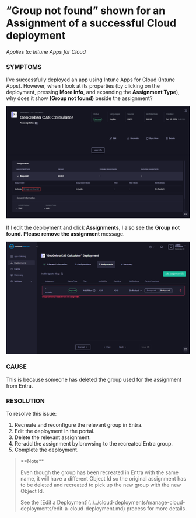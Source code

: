 # “Group not found” shown for an Assignment of a successful Cloud deployment

_Applies to: Intune Apps for Cloud_

### SYMPTOMS

I’ve successfully deployed an app using Intune Apps for Cloud (Intune Apps). However, when I look at its properties (by clicking on the deployment, pressing **More Info**, and expanding the **Assignment Type**), why does it show **(Group not found)** beside the assignment?

!["Group not found" shown beside the assignment for a successful assignment.](/_images/image-(366).png "&#x22;Group not found&#x22; shown beside the assignment for a successful assignment.")

If I edit the deployment and click **Assignments**, I also see the **Group not found. Please remove the assignment** message.

!["Group not found. Please remove the assignment" message](/_images/image-(365).png "&#x22;Group not found. Please remove the assignment&#x22; message")

### CAUSE

This is because someone has deleted the group used for the assignment from Entra.

### RESOLUTION

To resolve this issue:

1. Recreate and reconfigure the relevant group in Entra.
2. Edit the deployment in the portal.
3. Delete the relevant assignment.
4. Re-add the assignment by browsing to the recreated Entra group.
5. Complete the deployment.

<blockquote class="wp-block-quote">
<p>**Note**</p>
<p>Even though the group has been recreated in Entra with the same name, it will have a different Object Id so the original assignment has to be deleted and recreated to pick up the new group with the new Object Id.</p>
<p>See the [Edit a Deployment](../../cloud-deployments/manage-cloud-deployments/edit-a-cloud-deployment.md) process for more details.</p>
</blockquote>